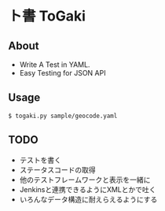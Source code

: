 # ト書 ToGaki
## About
* Write A Test in YAML.
* Easy Testing for JSON API
## Usage
    $ togaki.py sample/geocode.yaml
## TODO
* テストを書く
* ステータスコードの取得
* 他のテストフレームワークと表示を一緒に
* Jenkinsと連携できるようにXMLとかで吐く
* いろんなデータ構造に耐えらえるようにする
